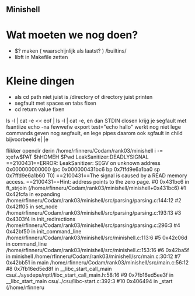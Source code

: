## Minishell

# Wat moeten we nog doen?
- $? maken ( waarschijnlijk als laatst? ) /builtins/
- libft in Makefile zetten

# Kleine dingen
- als cd path niet juist is /directory of directory juist printen
- segfault met spaces en tabs fixen
- cd return value fixen

ls -l | cat -e << eof | ls -l | cat -e, en dan STDIN closen krijg je segfault met fsantiize
echo -na fewwefw
export test="echo hallo" werkt nog niet
lege commands geven nog segfault, en lege pipes daarom ook sgfault in child bijvoorbeeld e| |e

flikker opendir derin /home/rfinneru/Codam/rank03/minishell
i -= x;efw$PAT $hHOMEH $Pwd
LeakSanitizer:DEADLYSIGNAL
==2100431==ERROR: LeakSanitizer: SEGV on unknown address 0x000000000000 (pc 0x000000431bc6 bp 0x7ffd9e6a1ba0 sp 0x7ffd9e6a1b60 T0)
==2100431==The signal is caused by a READ memory access.
==2100431==Hint: address points to the zero page.
    #0 0x431bc6 in ft_strjoin (/home/rfinneru/Codam/rank03/minishell/minishell+0x431bc6)
    #1 0x42fcfa in expanding /home/rfinneru/Codam/rank03/minishell/src/parsing/parsing.c:144:12
    #2 0x42ff05 in set_node /home/rfinneru/Codam/rank03/minishell/src/parsing/parsing.c:193:13
    #3 0x4303f4 in init_redirections /home/rfinneru/Codam/rank03/minishell/src/parsing/parsing.c:296:3
    #4 0x42bf50 in init_command_line /home/rfinneru/Codam/rank03/minishell/src/minishell.c:113:6
    #5 0x42c06d in command_line /home/rfinneru/Codam/rank03/minishell/src/minishell.c:153:16
    #6 0x42ba5f in minishell /home/rfinneru/Codam/rank03/minishell/src/main.c:30:12
    #7 0x42bb51 in main /home/rfinneru/Codam/rank03/minishell/src/main.c:56:12
    #8 0x7fb16ed5ed8f in __libc_start_call_main csu/../sysdeps/nptl/libc_start_call_main.h:58:16
    #9 0x7fb16ed5ee3f in __libc_start_main csu/../csu/libc-start.c:392:3
    #10 0x406494 in _start (/home/rfinneru